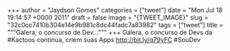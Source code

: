 
+++
author = "Jaydson Gomes"
categories = ["tweet"]
date = "Mon Jul 18 19:14:57 +0000 2011"
draft = false
image = "{TWEET_IMAGE}"
slug = "32c0cc7410b304e14e9b981c8dc44fadc7a83982"
tags = ["tweet"]
title = """Galera, o concurso de Dev..."""
+++
Galera, o concurso de Devs da #Kactoos continua, criem suas Apps http://bit.ly/q79yFC #SouDev

